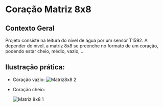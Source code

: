 # Coração Matriz 8x8
## Contexto Geral
Projeto consiste na leitura do nível de água por um sensor T1592. A depender do nível, a matriz 8x8 se preenche no formato de um coração, podendo estar cheio, médio, vazio, ...

## Ilustração prática:
- Coração vazio:
  ![Matriz8x8 2](https://github.com/acampospsantos/Projetos-Arduino/assets/54013675/04cecdd8-ed75-4990-9c36-1b1319377ad9)
- Coração cheio:
  
  ![Matriz 8x8 1](https://github.com/acampospsantos/Projetos-Arduino/assets/54013675/61a15daa-98d7-4032-bf23-0a83dae70c7d)
